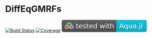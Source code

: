 # DiffEqGMRFs

[![Build Status](https://github.com/timweiland/DiffEqGMRFs.jl/actions/workflows/CI.yml/badge.svg?branch=main)](https://github.com/timweiland/DiffEqGMRFs.jl/actions/workflows/CI.yml?query=branch%3Amain)
[![Coverage](https://codecov.io/gh/timweiland/DiffEqGMRFs.jl/branch/main/graph/badge.svg)](https://codecov.io/gh/timweiland/DiffEqGMRFs.jl)
[![Aqua](https://raw.githubusercontent.com/JuliaTesting/Aqua.jl/master/badge.svg)](https://github.com/JuliaTesting/Aqua.jl)
